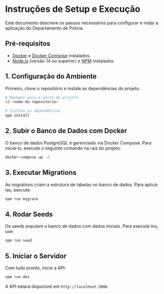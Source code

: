 # Instruções de Setup e Execução

Este documento descreve os passos necessários para configurar e rodar a aplicação do Departamento de Polícia.

## Pré-requisitos

- [Docker](https://www.docker.com/get-started) e [Docker Compose](https://docs.docker.com/compose/install/) instalados.
- [Node.js](https://nodejs.org/) (versão 14 ou superior) e [NPM](https://www.npmjs.com/) instalados.

## 1. Configuração do Ambiente

Primeiro, clone o repositório e instale as dependências do projeto.

```bash
# Navegue para a pasta do projeto
cd <nome-do-repositorio>

# Instale as dependências
npm install
```

## 2. Subir o Banco de Dados com Docker

O banco de dados PostgreSQL é gerenciado via Docker Compose. Para iniciá-lo, execute o seguinte comando na raiz do projeto:

```bash
docker-compose up -d
```

## 3. Executar Migrations

As migrations criam a estrutura de tabelas no banco de dados. Para aplicá-las, execute:

```bash
npm run migrate
```

## 4. Rodar Seeds

Os seeds populam o banco de dados com dados iniciais. Para executá-los, use:

```bash
npm run seed
```

## 5. Iniciar o Servidor

Com tudo pronto, inicie a API:

```bash
npm run dev
```

A API estará disponível em `http://localhost:3000`.